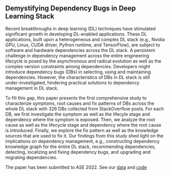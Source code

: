 ## Demystifying Dependency Bugs in Deep Learning Stack
Recent breakthroughs in deep learning (DL) techniques have stimulated significant growth in developing DL-enabled applications. These DL applications, built upon a heterogeneous and complex DL stack (e.g., Nvidia GPU, Linux, CUDA driver, Python runtime, and TensorFlow), are subject to software and hardware dependencies across the DL stack. A persistent challenge in dependency management across the entire engineering lifecycle is posed by the asynchronous and radical evolution as well as the complex version constraints among dependencies. Developers might introduce dependency bugs (DBs) in selecting, using and maintaining dependencies. However, the characteristics of DBs in DL stack is still under-investigated, hindering practical solutions to dependency management in DL stack.

To fill this gap, this paper presents the first comprehensive study to characterize symptoms, root causes and fix patterns of DBs across the whole DL stack with 326 DBs collected from StackOverflow posts. For each DB, we first investigate the symptom as well as the lifecyle stage and dependency where the symptom is exposed. Then, we analyze the root cause as well as the lifecycle stage and dependency where the root cause is introduced. Finally, we explore the fix pattern as well as the knowledge sources that are used to fix it. Our findings from this study shed light on the implications on dependency management, e.g., constructing dependency knowledge graph for the entire DL stack, recommending dependencies, detecting, localizing and fixing dependency bugs, and upgrading and migrating dependencies.


The paper has been submitted to ASE 2022. See our [data](https://github.com/dl-dep/dl-dep.github.io/blob/main/dataset.zip) and [code](https://github.com/dl-dep/dl-dep.github.io/blob/main/code.zip)
